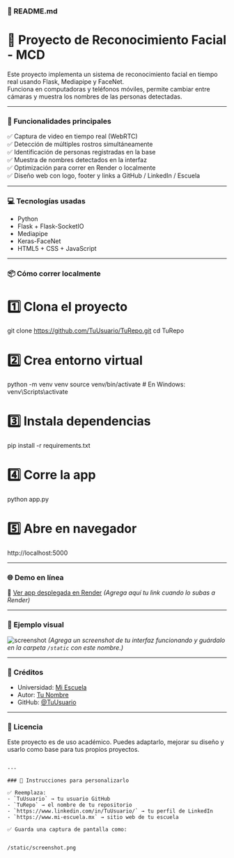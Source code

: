 
### 📄 README.md

# 🎥 Proyecto de Reconocimiento Facial - MCD

Este proyecto implementa un sistema de reconocimiento facial en tiempo real usando Flask, Mediapipe y FaceNet.  
Funciona en computadoras y teléfonos móviles, permite cambiar entre cámaras y muestra los nombres de las personas detectadas.

---

### 🚀 Funcionalidades principales

✅ Captura de video en tiempo real (WebRTC)  
✅ Detección de múltiples rostros simultáneamente  
✅ Identificación de personas registradas en la base  
✅ Muestra de nombres detectados en la interfaz  
✅ Optimización para correr en Render o localmente  
✅ Diseño web con logo, footer y links a GitHub / LinkedIn / Escuela

---

### 💻 Tecnologías usadas

- Python
- Flask + Flask-SocketIO
- Mediapipe
- Keras-FaceNet
- HTML5 + CSS + JavaScript

---

### 📦 Cómo correr localmente

# 1️⃣ Clona el proyecto
git clone https://github.com/TuUsuario/TuRepo.git
cd TuRepo

# 2️⃣ Crea entorno virtual
python -m venv venv
source venv/bin/activate  # En Windows: venv\Scripts\activate

# 3️⃣ Instala dependencias
pip install -r requirements.txt

# 4️⃣ Corre la app
python app.py

# 5️⃣ Abre en navegador
http://localhost:5000


---

### 🌐 Demo en línea

🚀 [Ver app desplegada en Render](https://tusitio.render.com)
*(Agrega aquí tu link cuando lo subas a Render)*

---

### 📸 Ejemplo visual

![screenshot](static/screenshot.png)
*(Agrega un screenshot de tu interfaz funcionando y guárdalo en la carpeta `/static` con este nombre.)*

---

### 🙌 Créditos

* Universidad: [Mi Escuela](https://www.mi-escuela.mx)
* Autor: [Tu Nombre](https://www.linkedin.com/in/TuUsuario/)
* GitHub: [@TuUsuario](https://github.com/TuUsuario)

---

### 📃 Licencia

Este proyecto es de uso académico. Puedes adaptarlo, mejorar su diseño y usarlo como base para tus propios proyectos.

```

---

### 📌 Instrucciones para personalizarlo

✅ Reemplaza:
- `TuUsuario` → tu usuario GitHub  
- `TuRepo` → el nombre de tu repositorio  
- `https://www.linkedin.com/in/TuUsuario/` → tu perfil de LinkedIn  
- `https://www.mi-escuela.mx` → sitio web de tu escuela

✅ Guarda una captura de pantalla como:


/static/screenshot.png



